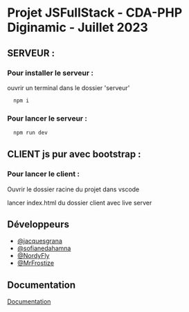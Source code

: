 
# Projet JSFullStack - CDA-PHP Diginamic - Juillet 2023




## SERVEUR :

### Pour installer le serveur :

ouvrir un terminal dans le dossier 'serveur'

```bash
  npm i
```


### Pour lancer le serveur :
```bash
  npm run dev
```

## CLIENT js pur avec bootstrap :


### Pour lancer le client :

Ouvrir le dossier racine du projet dans vscode

lancer index.html du dossier client avec live server


    
## Développeurs

- [@jacquesgrana](https://github.com/jacquesgrana)
- [@sofianedahamna](https://github.com/sofianedahamna)
- [@NordyFly](https://github.com/NordyFly)
- [@MrFrostize](https://github.com/MrFrostize)


## Documentation

[Documentation](https://github.com/NordyFly/ProjectFullStackJS/wiki)

